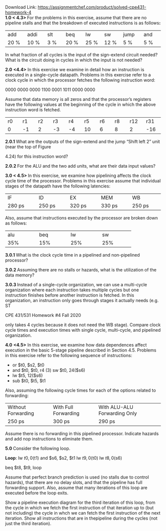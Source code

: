 Download Link: https://assignmentchef.com/product/solved-cpe431-homework-4
<br>
<strong>1.0          &lt; 4.3&gt; </strong>For the problems in this exercise, assume that there are no pipeline stalls and that the breakdown of executed instructions is as follows<strong>:  </strong>

<table width="461">

 <tbody>

  <tr>

   <td width="58">add</td>

   <td width="58">addi</td>

   <td width="58">slt</td>

   <td width="58">beq</td>

   <td width="58">lw</td>

   <td width="58">sw</td>

   <td width="58">jump</td>

   <td width="58">and</td>

  </tr>

  <tr>

   <td width="58">20 %</td>

   <td width="58">10 %</td>

   <td width="58">3 %</td>

   <td width="58">20 %</td>

   <td width="58">25 %</td>

   <td width="58">12 %</td>

   <td width="58">5 %</td>

   <td width="58">5 %</td>

  </tr>

 </tbody>

</table>

In what fraction of all cycles is the input of the sign-extend circuit needed? What is the circuit doing in cycles in which the input is not needed?

<strong> </strong>

<strong>2.0</strong>          <strong>&lt;4.4&gt;</strong> In this exercise we examine in detail how an instruction is executed in a single-cycle datapath. Problems in this exercise refer to a clock cycle in which the processor fetches the following instruction word:

0000 0000 0000 1100 0001 1011 0000 0000

Assume that data memory is all zeros and that the processor’s registers have the following values at the beginning of the cycle in which the above instruction word is fetched.

<table width="480">

 <tbody>

  <tr>

   <td width="48">r0</td>

   <td width="48">r1</td>

   <td width="48">r2</td>

   <td width="48">r3</td>

   <td width="48">r4</td>

   <td width="48">r5</td>

   <td width="48">r6</td>

   <td width="48">r8</td>

   <td width="48">r12</td>

   <td width="48">r31</td>

  </tr>

  <tr>

   <td width="48">0</td>

   <td width="48">-1</td>

   <td width="48">2</td>

   <td width="48">-3</td>

   <td width="48">-4</td>

   <td width="48">10</td>

   <td width="48">6</td>

   <td width="48">8</td>

   <td width="48">2</td>

   <td width="48">-16</td>

  </tr>

 </tbody>

</table>

<strong> </strong>

<strong>2.0.1         </strong>What are the outputs of the sign-extend and the jump “Shift left 2” unit (near the top of Figure

4.24) for this instruction word?

<strong> </strong>

<strong>2.0.2      </strong>For the ALU and the two add units, what are their data input values?

<strong> </strong>

<strong>3.0          &lt; 4.5&gt; </strong>In this exercise, we examine how pipelining affects the clock cycle time of the processor. Problems in this exercise assume that individual stages of the datapath have the following latencies:

<table width="432">

 <tbody>

  <tr>

   <td width="86">IF</td>

   <td width="86">ID</td>

   <td width="86">EX</td>

   <td width="86">MEM</td>

   <td width="86">WB</td>

  </tr>

  <tr>

   <td width="86">280 ps</td>

   <td width="86">250 ps</td>

   <td width="86">320 ps</td>

   <td width="86">330 ps</td>

   <td width="86">250 ps</td>

  </tr>

 </tbody>

</table>




Also, assume that instructions executed by the processor are broken down as follows:

<table width="346">

 <tbody>

  <tr>

   <td width="86">alu</td>

   <td width="86">beq</td>

   <td width="86">lw</td>

   <td width="86">sw</td>

  </tr>

  <tr>

   <td width="86">35%</td>

   <td width="86">15%</td>

   <td width="86">25%</td>

   <td width="86">25%</td>

  </tr>

 </tbody>

</table>




<strong>3.0.1     </strong>What is the clock cycle time in a pipelined and non-pipelined processor?

<strong> </strong>

<strong>3.0.2      </strong>Assuming there are no stalls or hazards, what is the utilization of the data memory?

<strong> </strong>

<strong>3.0.3      </strong>Instead of a single-cycle organization, we can use a multi-cycle organization where each instruction takes multiple cycles but one instruction finishes before another instruction is fetched. In this organization, an instruction only goes through stages it actually needs (e.g. ST

CPE 431/531                                                                     Homework #4                                                                           Fall 2020

only takes 4 cycles because it does not need the WB stage). Compare clock cycle times and execution times with single cycle, multi-cycle, and pipelined organization.

<strong> </strong>

<strong>4.0</strong>          <strong>&lt;4.5&gt;</strong> In this exercise, we examine how data dependences affect execution in the basic 5-stage pipeline described in Section 4.5. Problems in this exercise refer to the following sequence of instructions:




<ul>

 <li>or $t0, $s2, $t0</li>

 <li>and $t0, $t0, r4 (3) sw   $t0, 24($s6)</li>

 <li>lw $t5, 12($s6)</li>

 <li>sub $t0, $t5, $t1</li>

</ul>




Also, assuming the following cycle times for each of the options related to forwarding:

<table width="529">

 <tbody>

  <tr>

   <td width="148">Without Forwarding</td>

   <td width="148">With Full Forwarding</td>

   <td width="234">With ALU-ALU Forwarding Only</td>

  </tr>

  <tr>

   <td width="148">250 ps</td>

   <td width="148">300 ps</td>

   <td width="234">290 ps</td>

  </tr>

 </tbody>

</table>

Assume there is no forwarding in this pipelined processor. Indicate hazards and add nop instructions to eliminate them.

<strong> </strong>

<strong>5.0          </strong>Consider the following loop.

<strong>Loop</strong>:  lw    $t0, 0($t1)        and   $s6, $s2, $t1        lw    $t9, 0($t0)        lw    $t8, 0($s6)

beq   $t8, $t9, loop

Assume that perfect branch prediction is used (no stalls due to control hazards), that there are no delay slots, and that the pipeline has full forwarding support. Also, assume that many iterations of this loop are executed before the loop exits.

<strong>                </strong>Show a pipeline execution diagram for the third iteration of this loop, from the cycle in which we fetch the first instruction of that iteration up to (but not including) the cycle in whch we can fetch the first instruction of the next iteration. Show all instructions that are in thepipeline during the cycles (not just the third iteration).

<strong> </strong>